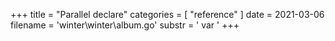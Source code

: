 +++
title = "Parallel declare"
categories = [ "reference" ]
date = 2021-03-06
filename = 'winter\winter\album.go'
substr = ' var '
+++
